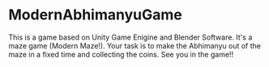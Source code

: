 # ModernAbhimanyuGame
This is a game based on Unity Game Enigine and Blender Software.
It's a maze game (Modern Maze!).
Your task is to make the Abhimanyu out of the maze in a fixed time and collecting the coins.
See you in the game!!
